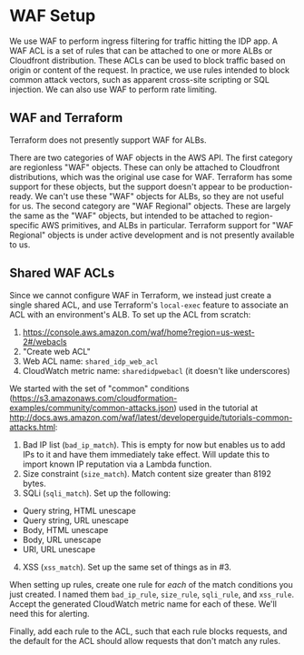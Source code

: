 # WAF Setup

We use WAF to perform ingress filtering for traffic hitting the IDP app.  A WAF ACL is a set of rules that can be attached to one or more ALBs or Cloudfront distribution.  These ACLs can be used to block traffic based on origin or content of the request.  In practice, we use rules intended to block common attack vectors, such as apparent cross-site scripting or SQL injection.  We can also use WAF to perform rate limiting.

## WAF and Terraform

Terraform does not presently support WAF for ALBs.

There are two categories of WAF objects in the AWS API.  The first category are regionless "WAF" objects.  These can only be attached to Cloudfront distributions, which was the original use case for WAF.  Terraform has some support for these objects, but the support doesn't appear to be production-ready.  We can't use these "WAF" objects for ALBs, so they are not useful for us.  The second category are "WAF Regional" objects.  These are largely the same as the "WAF" objects, but intended to be attached to region-specific AWS primitives, and ALBs in particular.  Terraform support for "WAF Regional" objects is under active development and is not presently available to us.

## Shared WAF ACLs

Since we cannot configure WAF in Terraform, we instead just create a single shared ACL, and use Terraform's `local-exec` feature to associate an ACL with an environment's ALB.  To set up the ACL from scratch:

1. https://console.aws.amazon.com/waf/home?region=us-west-2#/webacls
2. "Create web ACL"
3. Web ACL name: `shared_idp_web_acl`
4. CloudWatch metric name: `sharedidpwebacl` (it doesn't like underscores)

We started with the set of "common" conditions (https://s3.amazonaws.com/cloudformation-examples/community/common-attacks.json) used in the tutorial at http://docs.aws.amazon.com/waf/latest/developerguide/tutorials-common-attacks.html:

1. Bad IP list (`bad_ip_match`).  This is empty for now but enables us to add IPs to it and have them immediately take effect. Will update this to import known IP reputation via a Lambda function.
2. Size constraint (`size_match`).  Match content size greater than 8192 bytes.
3. SQLi (`sqli_match`).  Set up the following:
  - Query string, HTML unescape
  - Query string, URL unescape
  - Body, HTML unescape
  - Body, URL unescape
  - URI, URL unescape
4. XSS (`xss_match`).  Set up the same set of things as in #3.

When setting up rules, create one rule for *each* of the match conditions you just created.  I named them `bad_ip_rule`, `size_rule`, `sqli_rule`, and `xss_rule`.  Accept the generated CloudWatch metric name for each of these.  We'll need this for alerting.

Finally, add each rule to the ACL, such that each rule blocks requests, and the default for the ACL should allow requests that don't match any rules.
